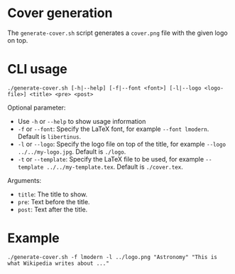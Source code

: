 # Cover generation

The `generate-cover.sh` script generates a `cover.png` file with the given logo on top.

# CLI usage

`./generate-cover.sh [-h|--help] [-f|--font <font>] [-l|--logo <logo-file>] <title> <pre> <post>`

Optional parameter:

* Use `-h` or `--help` to show usage information
* `-f` or `--font`: Specify the LaTeX font, for example `--font lmodern`. Default is `libertinus`.
* `-l` or `--logo`: Specify the logo file on top of the title, for example `--logo ../../my-logo.jpg`. Default is `./logo`.
* `-t` or `--template`: Specify the LaTeX file to be used, for example `--template ../../my-template.tex`. Default is `./cover.tex`.

Arguments:
* `title`: The title to show.
* `pre`: Text before the title.
* `post`: Text after the title.

# Example

`./generate-cover.sh -f lmodern -l ../logo.png "Astronomy" "This is what Wikipedia writes about ..."`
